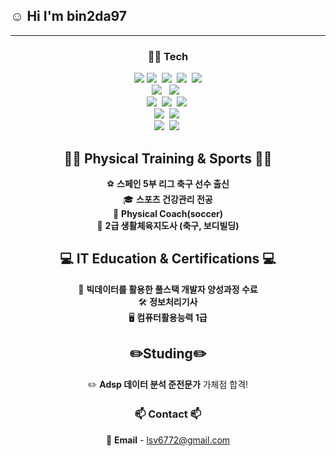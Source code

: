 ## ☺️ Hi I'm bin2da97 
---
<!--타이틀 부분-->

<!--내용 부분-->
<h3 align="center">👨‍💻 Tech </h3>
<div align="center">
  <img src="https://img.shields.io/badge/Python-3776AB?style=for-the-badge&logo=Python&logoColor=white">
  <img src="https://img.shields.io/badge/pandas-150458.svg?style=for-the-badge&logo=pandas&logoColor=white" />&nbsp
  <img src="https://img.shields.io/badge/numpy-4d77cf.svg?style=for-the-badge&logo=numpy&logoColor=white" />&nbsp
  <img src="https://img.shields.io/badge/Matplotlib-11557c.svg?style=for-the-badge&logo=Matplotlib&logoColor=white" />&nbsp
  <img src="https://img.shields.io/badge/TensorFlow-FF6F00?style=for-the-badge&logo=TensorFlow&logoColor=white"/>
</div>

<div align="center">
  <img src="https://img.shields.io/badge/JAVA-007396?style=for-the-badge&logo=Java&logoColor=white"/> &nbsp
  <img src="https://img.shields.io/badge/spring-6DB33F?style=for-the-badge&logo=spring&logoColor=white"> &nbsp
</div>

<div align="center">
  <img src="https://img.shields.io/badge/javascript-F7DF1E.svg?style=for-the-badge&logo=javascript&logoColor=20232a" />&nbsp
  <img src="https://img.shields.io/badge/react-61DAFB?style=for-the-badge&logo=react&logoColor=black">&nbsp
  <img src="https://img.shields.io/badge/jquery-0769AD?style=for-the-badge&logo=jquery&logoColor=white">&nbsp
</div>

<div align="center">
  <img src="https://img.shields.io/badge/mysql-4479A1?style=for-the-badge&logo=mysql&logoColor=white">&nbsp
  <img src="https://img.shields.io/badge/oracle-F80000?style=for-the-badge&logo=oracle&logoColor=white">&nbsp
</div>

<div align="center">
  <img src="https://img.shields.io/badge/html5-E34F26?style=for-the-badge&logo=html5&logoColor=white">&nbsp
  <img src="https://img.shields.io/badge/css-1572B6?style=for-the-badge&logo=css3&logoColor=white">&nbsp
</div>
<h2 align="center">🏃‍♂️ Physical Training & Sports 🏃‍♂️</h2>
<div align="center">
  
  ⚽ **스페인 5부 리그 축구 선수 출신**  
  🎓 **스포츠 건강관리 전공** <br>
  💼 **Physical Coach(soccer)** <br>
  📖 **2급 생활체육지도사 (축구, 보디빌딩)**  
</div>

<h2 align="center">💻 IT Education & Certifications 💻</h2>
<div align="center">
  
  📜 **빅데이터를 활용한 풀스택 개발자 양성과정 수료**  
  🛠️ **정보처리기사**  
  🖥️ **컴퓨터활용능력 1급** <br>
  
</div>
<h2 align="center">✏️Studing✏️</h2>
<div align="center">
  
  ✏️ **Adsp 데이터 분석 준전문가** 가체점 합격!<br>
  
</div>

<h3 align="center">📫 Contact 📫</h3>
<div align="center">
  
  📧 **Email** - lsv6772@gmail.com
</div>

